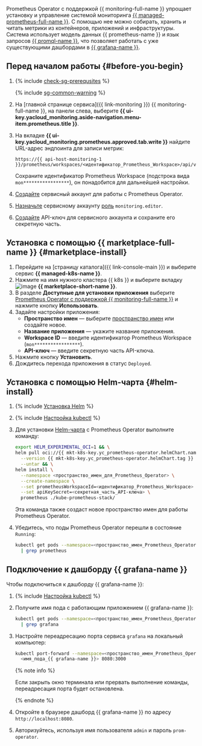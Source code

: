 Prometheus Operator с поддержкой {{ monitoring-full-name }} упрощает установку и управление системой мониторинга [{{ managed-prometheus-full-name }}](../../monitoring/operations/prometheus/index.md). С помощью нее можно собирать, хранить и читать метрики из контейнеров, приложений и инфраструктуры. Система использует модель данных {{ prometheus-name }} и язык запросов [{{ promql-name }}](https://prometheus.io/docs/prometheus/latest/querying/basics/), что позволяет работать с уже существующими дашбордами в [{{ grafana-name }}](https://grafana.com/grafana/).

## Перед началом работы {#before-you-begin}

1. {% include [check-sg-prerequsites](./security-groups/check-sg-prerequsites-lvl3.md) %}

    {% include [sg-common-warning](./security-groups/sg-common-warning.md) %}

1. На [главной странице сервиса]({{ link-monitoring }}) {{ monitoring-full-name }}, на панели слева, выберите **{{ ui-key.yacloud_monitoring.aside-navigation.menu-item.prometheus.title }}**.
1. На вкладке **{{ ui-key.yacloud_monitoring.prometheus.approved.tab.write }}** найдите URL-адрес эндпоинта для записи метрик:

   ```text
   https://{{ api-host-monitoring-1 }}/prometheus/workspaces/<идентификатор_Prometheus_Workspace>/api/v1/write
   ```

   Сохраните идентификатор Prometheus Workspace (подстрока вида `mon*****************`), он понадобится для дальнейшей настройки.

1. [Создайте](../../iam/operations/sa/create.md) сервисный аккаунт для работы с Prometheus Operator.
1. [Назначьте](../../iam/operations/sa/assign-role-for-sa.md) сервисному аккаунту [роль](../../monitoring/security/index.md#monitoring-editor) `monitoring.editor`.
1. [Создайте](../../iam/operations/api-key/create.md) API-ключ для сервисного аккаунта и сохраните его секретную часть.

## Установка с помощью {{ marketplace-full-name }} {#marketplace-install}

1. Перейдите на [страницу каталога]({{ link-console-main }}) и выберите сервис **{{ managed-k8s-name }}**.
1. Нажмите на имя нужного кластера {{ k8s }} и выберите вкладку ![image](../../_assets/marketplace.svg) **{{ marketplace-short-name }}**.
1. В разделе **Доступные для установки приложения** выберите [Prometheus Operator с поддержкой {{ monitoring-full-name }}](/marketplace/products/yc/prometheus-operator) и нажмите кнопку **Использовать**.
1. Задайте настройки приложения:
   * **Пространство имен** — выберите [пространство имен](../../managed-kubernetes/concepts/index.md#namespace) или создайте новое.
   * **Название приложения** — укажите название приложения.
   * **Workspace ID** — введите идентификатор Prometheus Workspace (`mon*****************`).
   * **API-ключ** — введите секретную часть API-ключа.
1. Нажмите кнопку **Установить**.
1. Дождитесь перехода приложения в статус `Deployed`.

## Установка с помощью Helm-чарта {#helm-install}

1. {% include [Установка Helm](../managed-kubernetes/helm-install.md) %}
1. {% include [Настройка kubectl](../managed-kubernetes/kubectl-install.md) %}
1. Для установки [Helm-чарта](https://helm.sh/docs/topics/charts/) с Prometheus Operator выполните команду:

   ```bash
   export HELM_EXPERIMENTAL_OCI=1 && \
   helm pull oci://{{ mkt-k8s-key.yc_prometheus-operator.helmChart.name }} \
     --version {{ mkt-k8s-key.yc_prometheus-operator.helmChart.tag }} \
     --untar && \
   helm install \
     --namespace <пространство_имен_для_Prometheus_Operator> \
     --create-namespace \
     --set prometheusWorkspaceId=<идентификатор_Prometheus_Workspace> \
     --set apiKeySecret=<секретная_часть_API-ключа> \
     prometheus ./kube-prometheus-stack/
   ```

   Эта команда также создаст новое пространство имен для работы Prometheus Operator.

1. Убедитесь, что поды Prometheus Operator перешли в состояние `Running`:

   ```bash
   kubectl get pods --namespace=<пространство_имен_Prometheus_Operator> \
     | grep prometheus
   ```

## Подключение к дашборду {{ grafana-name }}

Чтобы подключиться к дашборду {{ grafana-name }}:

1. {% include [Настройка kubectl](../managed-kubernetes/kubectl-install.md) %}
1. Получите имя пода с работающим приложением {{ grafana-name }}:

   ```bash
   kubectl get pods --namespace=<пространство_имен_Prometheus_Operator> \
     | grep grafana
   ```

1. Настройте переадресацию порта сервиса `grafana` на локальный компьютер:

   ```bash
   kubectl port-forward --namespace=<пространство_имен_Prometheus_Operator> \
     <имя_пода_{{ grafana-name }}> 8080:3000
   ```

   {% note info %}

   Если закрыть окно терминала или прервать выполнение команды, переадресация порта будет остановлена.

   {% endnote %}

1. Откройте в браузере дашборд {{ grafana-name }} по адресу `http://localhost:8080`.
1. Авторизуйтесь, используя имя пользователя `admin` и пароль `prom-operator`.
